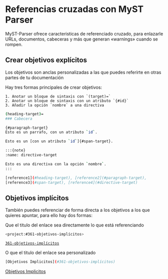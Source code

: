 # Referencias cruzadas con MyST Parser

MyST-Parser ofrece caracteristicas de referenciado cruzado, para enlazarle URLs, documentos, cabeceras y más que generan «warnings» cuando se rompen.

## Crear objetivos explícitos

Los objetivos son anclas personalizadas a las que puedes referirte en otras partes de tu documentación

Hay tres formas principales de crear objetivos:

```none
1. Anotar un bloque de sintaxis con `(target)=`
2. Anotar un bloque de sintaxis con un atributo `{#id}`
3. Añadir la opción `nombre` a una directiva
```

```bash
(heading-target)=
### Cabecera

{#paragraph-target}
Esto es un parrafo, con un atributo `id`.

Esto es un [con un atributo `id`]{#span-target}.

:::{note}
:name: directive-target

Esto es una directiva con la opción `nombre`.
:::

[reference1](#heading-target), [reference2](#paragraph-target),
[reference3](#span-target), [reference4](#directive-target)
```

## Objetivos implícitos

También puedes referenciar de forma directa a los objetivos a los que quieres apuntar, para ello hay dos formas:

Que el titulo del enlace sea directamente lo que está referenciando

```bash
<project:#361-objetivos-implícitos>
```

[`361-objetivos-implícitos`]()

O que el titulo del enlace sea personalizado

```bash
[Objetivos Implicitos](#361-objetivos-implícitos)
```

[Objetivos Implicitos]()
